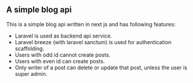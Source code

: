 ## A simple blog api
This is a simple blog api written in next js and has following features:

- Laravel is used as backend api service.
- Laravel breeze (with laravel sanctum) is used for authentication scaffolding.
- Users with odd id cannot create posts.
- Users with even id can create posts.
- Only writer of a post can delete or update that post, unless the user is super admin.
